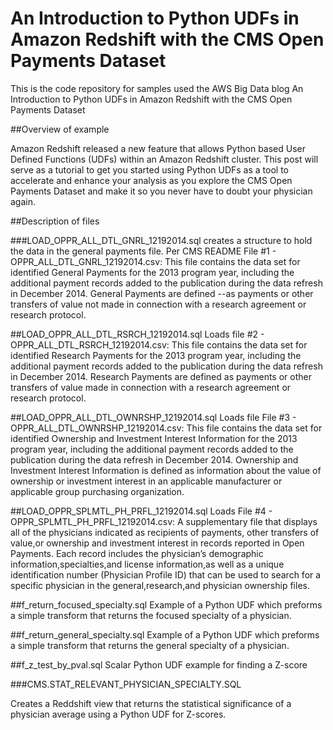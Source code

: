 # An Introduction to Python UDFs in Amazon Redshift with the CMS Open Payments Dataset
This is the code repository for samples  used the AWS Big Data blog An Introduction to Python UDFs in Amazon Redshift with the CMS Open Payments Dataset

##Overview of example

Amazon Redshift released a new feature that allows Python based User Defined Functions (UDFs) within an Amazon Redshift cluster. This post will serve as a tutorial to get you started using Python UDFs as a tool to accelerate and enhance your analysis as you explore the CMS Open Payments Dataset and make it so you never have to doubt your physician again.

##Description of files

###LOAD_OPPR_ALL_DTL_GNRL_12192014.sql
creates a structure to hold the data in the general payments file. 
Per CMS README
File #1 - OPPR_ALL_DTL_GNRL_12192014.csv: 
This file contains the data set for identified General Payments for the 2013 program year, including the 
additional payment records added to the publication during the data refresh in December 2014. General Payments are defined --as payments or other transfers of value not made in connection with a research agreement or research protocol.

##LOAD_OPPR_ALL_DTL_RSRCH_12192014.sql
Loads file #2 - OPPR_ALL_DTL_RSRCH_12192014.csv: This file contains the data set for identified Research Payments for the 2013 program year,
including the additional payment records added to the publication during the data refresh in December 2014.
Research Payments are defined as payments or other transfers of value made in connection with a research agreement or research protocol.

##LOAD_OPPR_ALL_DTL_OWNRSHP_12192014.sql
Loads file File #3 - OPPR_ALL_DTL_OWNRSHP_12192014.csv: This file contains the data set for identified Ownership
and Investment Interest Information for the 2013 program year, including the additional payment records added to the publication during the data refresh in December 2014. Ownership and Investment Interest Information is defined as information about the value of ownership or investment interest in an applicable manufacturer or applicable group purchasing organization.

##LOAD_OPPR_SPLMTL_PH_PRFL_12192014.sql
Loads File #4 - OPPR_SPLMTL_PH_PRFL_12192014.csv: A supplementary file that displays all of the physicians indicated as recipients of payments,
other transfers of value,or ownership and investment interest in records reported in Open Payments. Each record includes the physician’s demographic information,specialties,and license information,as well as a unique identification number (Physician Profile ID) that can be used to search for a specific physician in the general,research,and physician ownership files.

##f_return_focused_specialty.sql
Example of a Python UDF which preforms a simple transform that returns the focused specialty of a physician. 

##f_return_general_specialty.sql
Example of a Python UDF which preforms a simple transform that returns the general specialty of a physician. 

##f_z_test_by_pval.sql
Scalar Python UDF example for finding a Z-score 

###CMS.STAT_RELEVANT_PHYSICIAN_SPECIALTY.SQL

Creates a Reddshift view that returns the statistical significance of a physician average using a Python UDF for Z-scores. 





